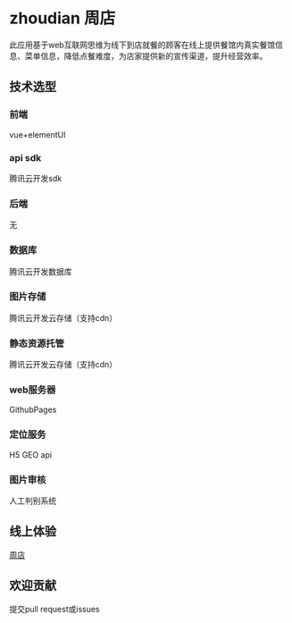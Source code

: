 # zhoudian 周店
此应用基于web互联网思维为线下到店就餐的顾客在线上提供餐馆内真实餐馆信息、菜单信息，降低点餐难度，为店家提供新的宣传渠道，提升经营效率。

## 技术选型
### 前端
vue+elementUI

### api sdk
腾讯云开发sdk

### 后端
无

### 数据库
腾讯云开发数据库

### 图片存储
腾讯云开发云存储（支持cdn）

### 静态资源托管
腾讯云开发云存储（支持cdn）

### web服务器
GithubPages

### 定位服务
H5 GEO api

### 图片审核
人工判别系统

## 线上体验
[周店](https://enobj.cn/zhoudian/index.html#/index)

## 欢迎贡献
提交pull request或issues

